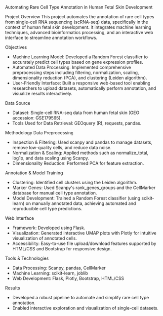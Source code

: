 Automating Rare Cell Type Annotation in Human Fetal Skin Development

Project Overview
This project automates the annotation of rare cell types from single-cell RNA sequencing (scRNA-seq) data, specifically in the context of human fetal skin development. It integrates machine learning techniques, advanced bioinformatics processing, and an interactive web interface to streamline annotation workflows.

Objectives
- Machine Learning Model: Developed a Random Forest classifier to accurately predict cell types based on gene expression profiles.
- Automated Data Processing: Implemented comprehensive preprocessing steps including filtering, normalization, scaling, dimensionality reduction (PCA), and clustering (Leiden algorithm).
- User-Friendly Interface: Built a responsive web-based tool enabling researchers to upload datasets, automatically perform annotation, and visualize results interactively.

Data Source
- Dataset: Single-cell RNA-seq data from human fetal skin (GEO accession: GSE179565).
- Tools Used for Data Retrieval: GEOquery (R), requests, pandas.

 Methodology
 Data Preprocessing
- Inspection & Filtering: Used scanpy and pandas to manage datasets, remove low-quality cells, and reduce data noise.
- Normalization & Scaling: Applied methods such as normalize_total, log1p, and data scaling using Scanpy.
- Dimensionality Reduction: Performed PCA for feature extraction.

 Annotation & Model Training
- Clustering: Identified cell clusters using the Leiden algorithm.
- Marker Genes: Used Scanpy's rank_genes_groups and the CellMarker database for manual cell type annotation.
- Model Development: Trained a Random Forest classifier (using scikit-learn) on manually annotated data, achieving automated and reproducible cell type predictions.

Web Interface
- Framework: Developed using Flask.
- Visualization: Generated interactive UMAP plots with Plotly for intuitive visualization of annotated cells.
- Accessibility: Easy-to-use file upload/download features supported by HTML/CSS and Bootstrap for responsive design.

 Tools & Technologies
- Data Processing: Scanpy, pandas, CellMarker
- Machine Learning: scikit-learn, joblib
- Web Development: Flask, Plotly, Bootstrap, HTML/CSS

Results
- Developed a robust pipeline to automate and simplify rare cell type annotation.
- Enabled interactive exploration and visualization of single-cell datasets.

